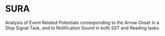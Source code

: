 # SURA
Analysis of Event Related Potentials corresponding to the Arrow Onset in a Stop Signal Task, and to Notification Sound in both SST and Reading tasks.
